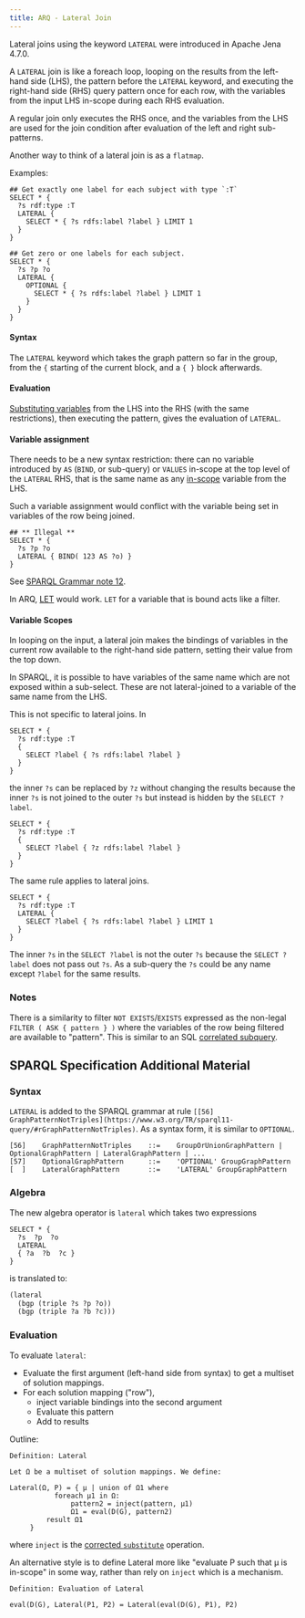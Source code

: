 ```yaml
---
title: ARQ - Lateral Join
---
```


Lateral joins using the keyword `LATERAL` were introduced in Apache Jena 4.7.0.

A `LATERAL` join is like a foreach loop, looping on the results from the
left-hand side (LHS), the pattern before the `LATERAL` keyword, and executing
the right-hand side (RHS) query pattern once for each row, with the variables
from the input LHS in-scope during each RHS evaluation.

A regular join only executes the RHS once, and the variables from the LHS are
used for the join condition after evaluation of the left and right
sub-patterns.

Another way to think of a lateral join is as a `flatmap`.

Examples:

```sparql
## Get exactly one label for each subject with type `:T`
SELECT * {
  ?s rdf:type :T
  LATERAL {
    SELECT * { ?s rdfs:label ?label } LIMIT 1
  }
}
```

```sparql
## Get zero or one labels for each subject.
SELECT * {
  ?s ?p ?o
  LATERAL {
    OPTIONAL {
      SELECT * { ?s rdfs:label ?label } LIMIT 1
    }
  }
}
```

#### Syntax

The `LATERAL` keyword which takes the graph pattern so far in the group, from
the `{` starting of the current block, and a `{ }` block afterwards.

#### Evaluation

[Substituting variables](https://afs.github.io/substitute.html) from the LHS into the RHS (with the same restrictions), then executing the pattern, gives the evaluation of `LATERAL`.

#### Variable assignment

There needs to be a new syntax restriction: there can no variable introduced by
`AS` (`BIND`, or sub-query) or `VALUES` in-scope at the top level of the
`LATERAL` RHS, that is the same name as any
[in-scope](https://www.w3.org/TR/sparql11-query/#variableScope) variable from
the LHS.

Such a variable assignment would conflict with the variable being set in
variables of the row being joined.

```sparql
## ** Illegal **
SELECT * {
  ?s ?p ?o
  LATERAL { BIND( 123 AS ?o) }
}
```

See [SPARQL Grammar note 12](https://www.w3.org/TR/sparql11-query/#sparqlGrammar).

In ARQ, [LET](assignment.html) would work.
`LET` for a variable that is bound acts like a filter.

#### Variable Scopes

In looping on the input, a lateral join makes the bindings of variables in the current row
available to the right-hand side pattern, setting their value from the top down.

In SPARQL, it is possible to have variables of the same name which are not
exposed within a sub-select. These are not lateral-joined to a variable of the
same name from the LHS.

This is not specific to lateral joins. In

```sparql
SELECT * {
  ?s rdf:type :T 
  {
    SELECT ?label { ?s rdfs:label ?label }
  }
}
```
the inner `?s` can be replaced by `?z` without changing the results because the
inner `?s` is not joined to the outer `?s` but instead is hidden by the `SELECT ?label`.

```sparql
SELECT * {
  ?s rdf:type :T 
  {
    SELECT ?label { ?z rdfs:label ?label }
  }
}
```

The same rule applies to lateral joins.

```sparql
SELECT * {
  ?s rdf:type :T 
  LATERAL {
    SELECT ?label { ?s rdfs:label ?label } LIMIT 1
  }
}
```

The inner `?s` in the `SELECT ?label` is not the outer `?s` because the `SELECT
?label` does not pass out `?s`. As a sub-query the `?s` could be any name except
`?label` for the same results.

### Notes

There is a similarity to filter `NOT EXISTS`/`EXISTS` expressed as the non-legal
`FILTER ( ASK { pattern } )` where the variables of the row being filtered are
available to "pattern". This is similar to an SQL
[correlated subquery](https://en.wikipedia.org/wiki/Correlated_subquery).

## SPARQL Specification Additional Material

### Syntax

`LATERAL` is added to the SPARQL grammar at rule `[[56] GraphPatternNotTriples](https://www.w3.org/TR/sparql11-query/#rGraphPatternNotTriples)`. As a syntax form, it is similar to `OPTIONAL`.

```ebnf
[56]    GraphPatternNotTriples    ::=    GroupOrUnionGraphPattern | OptionalGraphPattern | LateralGraphPattern | ...
[57]    OptionalGraphPattern      ::=    'OPTIONAL' GroupGraphPattern
[  ]    LateralGraphPattern       ::=    'LATERAL' GroupGraphPattern
```

### Algebra

The new algebra operator is `lateral` which takes two expressions

```sparql
SELECT * {
  ?s  ?p  ?o
  LATERAL
  { ?a  ?b  ?c }
}
```
is translated to:

```lisp
(lateral
  (bgp (triple ?s ?p ?o))
  (bgp (triple ?a ?b ?c)))
```

### Evaluation

To evaluate `lateral`:

* Evaluate the first argument (left-hand side from syntax) to get a multiset of solution mappings.
* For each solution mapping ("row"),
    - inject variable bindings into the second argument
    - Evaluate this pattern
    - Add to results

Outline:

```
Definition: Lateral

Let Ω be a multiset of solution mappings. We define:

Lateral(Ω, P) = { μ | union of Ω1 where 
           foreach μ1 in Ω:
               pattern2 = inject(pattern, μ1)
               Ω1 = eval(D(G), pattern2)
         result Ω1
     }
```
where `inject` is the [corrected `substitute`](https://afs.github.io/substitute.html) 
operation.

An alternative style is to define Lateral more like "evaluate P such that μ is
in-scope" in some way, rather than rely on `inject` which is a mechanism.

```
Definition: Evaluation of Lateral

eval(D(G), Lateral(P1, P2) = Lateral(eval(D(G), P1), P2)
```
